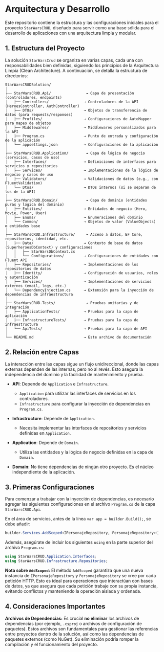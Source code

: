 # Arquitectura y Desarrollo

Este repositorio contiene la estructura y las configuraciones iniciales para el proyecto `StarWarsCRUD`, diseñado para servir como una base sólida para el desarrollo de aplicaciones con una arquitectura limpia y modular.

## 1. Estructura del Proyecto

La solución `StarWarsCrud` se organiza en varias capas, cada una con responsabilidades bien definidas, siguiendo los principios de la Arquitectura Limpia (Clean Architecture). A continuación, se detalla la estructura de directorios:

```
StarWarsCRUDSolution/
│
├── StarWarsCRUD.Api/                → Capa de presentación (controladores, endpoints)
│   ├── Controllers/                → Controladores de la API (HeroesController, AuthController)
│   ├── DTOs/                       → Objetos de transferencia de datos (para requests/responses)
│   ├── Profiles/                   → Configuraciones de AutoMapper para mapeo de objetos
│   ├── Middlewares/                → Middlewares personalizados para la API
│   ├── Program.cs                  → Punto de entrada y configuración de la aplicación
│   └── appsettings.json            → Configuraciones de la aplicación
│
├── StarWarsCRUD.Application/        → Capa de lógica de negocio (servicios, casos de uso)
│   ├── Interfaces/                 → Definiciones de interfaces para servicios y repositorios
│   ├── Services/                   → Implementaciones de la lógica de negocio y casos de uso
│   ├── Validators/                 → Validaciones de datos (e.g., con FluentValidation)
│   └── Dtos/                       → DTOs internos (si se separan de los de la API)
│
├── StarWarsCRUD.Domain/             → Capa de dominio (entidades puras y lógica del dominio)
│   ├── Entities/                   → Entidades de negocio (Hero, Movie, Power, User)
│   ├── Enums/                      → Enumeraciones del dominio
│   └── Common/                     → Objetos de valor (ValueObjects) o entidades base
│
├── StarWarsCRUD.Infrastructure/     → Acceso a datos, EF Core, repositorios, identidad, etc.
│   ├── Data/                       → Contexto de base de datos (SuperheroesDbContext) y configuraciones
│   │   ├── StarWarsDbContext.cs
│   │   └── Configurations/         → Configuraciones de entidades con Fluent API
│   ├── Repositories/               → Implementaciones de los repositorios de datos
│   ├── Identity/                   → Configuración de usuarios, roles y autenticación
│   ├── Services/                   → Implementaciones de servicios externos (email, logs, etc.)
│   └── DependencyInjection.cs      → Extensión para la inyección de dependencias de infraestructura
│
├── StarWarsCRUD.Tests/              → Pruebas unitarias y de integración
│   ├── ApplicationTests/           → Pruebas para la capa de aplicación
│   ├── InfrastructureTests/        → Pruebas para la capa de infraestructura
│   └── ApiTests/                   → Pruebas para la capa de API
│
└── README.md                       → Este archivo de documentación
```

## 2. Relación entre Capas

La interacción entre las capas sigue un flujo unidireccional, donde las capas externas dependen de las internas, pero no al revés. Esto asegura la independencia del dominio y la facilidad de mantenimiento y prueba.

- **API**: Depende de `Application` e `Infrastructure`.

  - `Application` para utilizar las interfaces de servicios en los controladores.
  - `Infrastructure` para configurar la inyección de dependencias en `Program.cs`.

- **Infrastructure**: Depende de `Application`.

  - Necesita implementar las interfaces de repositorios y servicios definidas en `Application`.

- **Application**: Depende de `Domain`.

  - Utiliza las entidades y la lógica de negocio definidas en la capa de `Domain`.

- **Domain**: No tiene dependencias de ningún otro proyecto. Es el núcleo independiente de la aplicación.

## 3. Primeras Configuraciones

Para comenzar a trabajar con la inyección de dependencias, es necesario agregar las siguientes configuraciones en el archivo `Program.cs` de la capa `StarWarsCRUD.Api`.

En el área de servicios, antes de la línea `var app = builder.Build();`, se debe añadir:

```csharp
builder.Services.AddScoped<IPersonajeRepository, PersonajeRepository>();
```

Además, asegúrate de incluir los siguientes `using` en la parte superior del archivo `Program.cs`:

```csharp
using StarWarsCRUD.Application.Interfaces;
using StarWarsCRUD.Infrastructure.Repositories;
```

**Nota sobre `AddScoped`:** El método `AddScoped` garantiza que una nueva instancia de `IPersonajeRepository` y `PersonajeRepository` se cree por cada petición HTTP. Esto es ideal para operaciones que interactúan con bases de datos, ya que asegura que cada petición trabaje con su propia instancia, evitando conflictos y manteniendo la operación aislada y ordenada.

## 4. Consideraciones Importantes

**Archivos de Dependencias:** Es crucial **no eliminar** los archivos de dependencias (por ejemplo, `.csproj` o archivos de configuración de paquetes). Estos archivos son fundamentales para gestionar las referencias entre proyectos dentro de la solución, así como las dependencias de paquetes externos (como NuGet). Su eliminación podría romper la compilación y el funcionamiento del proyecto.
